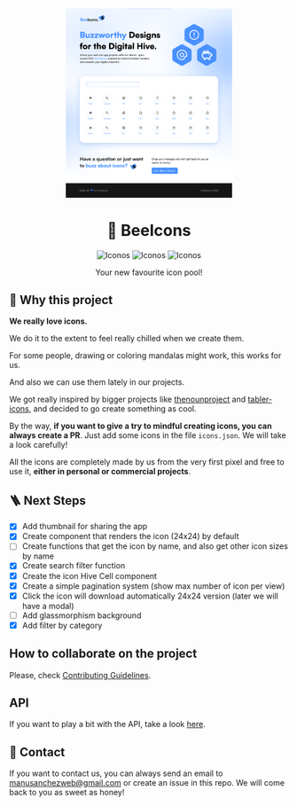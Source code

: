 <div align="center">

<img src="./public/screen.png" width="300" alt="Bee Icons Design V1.0.0" />

# 💙 BeeIcons

<img src="https://img.shields.io/github/contributors/manuelsanchezweb/bee-icons" alt="Iconos">
<img src="https://img.shields.io/github/issues-raw/manuelsanchezweb/bee-icons" alt="Iconos">
<img src="https://img.shields.io/badge/+90-icons%20available-blue" alt="Iconos">

Your new favourite icon pool!

</div>

## 🍯 Why this project

**We really love icons.**

We do it to the extent to feel really chilled when we create them.

For some people, drawing or coloring mandalas might work, this works for us.

And also we can use them lately in our projects.

We got really inspired by bigger projects like [thenounproject](https://thenounproject.com/) and [tabler-icons](https://tabler-icons.io/), and decided to go create something as cool.

By the way, **if you want to give a try to mindful creating icons, you can always create a PR**. Just add some icons in the file `icons.json`. We will take a look carefully!

All the icons are completely made by us from the very first pixel and free to use it, **either in personal or commercial projects**.

## 🪜 Next Steps

- [x] Add thumbnail for sharing the app
- [x] Create component that renders the icon (24x24) by default
- [ ] Create functions that get the icon by name, and also get other icon sizes by name
- [x] Create search filter function
- [x] Create the icon Hive Cell component
- [x] Create a simple pagination system (show max number of icon per view)
- [x] Click the icon will download automatically 24x24 version (later we will have a modal)
- [ ] Add glassmorphism background
- [x] Add filter by category

## How to collaborate on the project

Please, check [Contributing Guidelines](CONTRIBUTING.md).

## API

If you want to play a bit with the API, take a look [here](https://app.swaggerhub.com/apis/manuelsanchez2/bee-icons_api/1.0.0).

## 📧 Contact

If you want to contact us, you can always send an email to [manusanchezweb@gmail.com](mailto:manusanchezweb@gmail.com) or create an issue in this repo. We will come back to you as sweet as honey!
